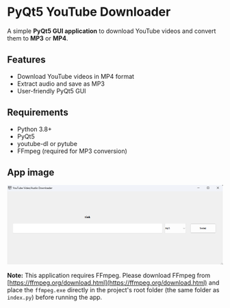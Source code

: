 # PyQt5 YouTube Downloader

A simple **PyQt5 GUI application** to download YouTube videos and convert them to **MP3** or **MP4**.

## Features

- Download YouTube videos in MP4 format
- Extract audio and save as MP3
- User-friendly PyQt5 GUI

## Requirements

- Python 3.8+
- PyQt5
- youtube-dl or pytube
- FFmpeg (required for MP3 conversion)

## App image

![Main Window](appimage.png)

**Note:** This application requires FFmpeg. Please download FFmpeg from [https://ffmpeg.org/download.html](https://ffmpeg.org/download.html) and place the `ffmpeg.exe` directly in the project's root folder (the same folder as `index.py`) before running the app.

